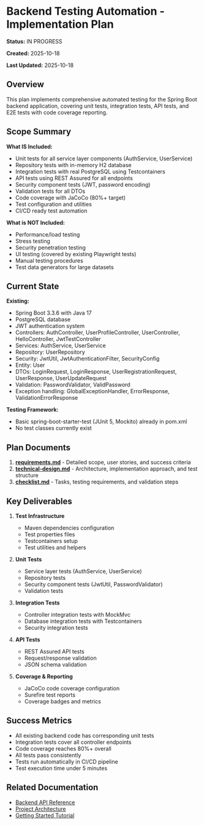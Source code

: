 # Backend Testing Automation - Implementation Plan

**Status:** IN PROGRESS

**Created:** 2025-10-18

**Last Updated:** 2025-10-18

## Overview

This plan implements comprehensive automated testing for the Spring Boot backend application, covering unit tests, integration tests, API tests, and E2E tests with code coverage reporting.

## Scope Summary

**What IS Included:**
- Unit tests for all service layer components (AuthService, UserService)
- Repository tests with in-memory H2 database
- Integration tests with real PostgreSQL using Testcontainers
- API tests using REST Assured for all endpoints
- Security component tests (JWT, password encoding)
- Validation tests for all DTOs
- Code coverage with JaCoCo (80%+ target)
- Test configuration and utilities
- CI/CD ready test automation

**What is NOT Included:**
- Performance/load testing
- Stress testing
- Security penetration testing
- UI testing (covered by existing Playwright tests)
- Manual testing procedures
- Test data generators for large datasets

## Current State

**Existing:**
- Spring Boot 3.3.6 with Java 17
- PostgreSQL database
- JWT authentication system
- Controllers: AuthController, UserProfileController, UserController, HelloController, JwtTestController
- Services: AuthService, UserService
- Repository: UserRepository
- Security: JwtUtil, JwtAuthenticationFilter, SecurityConfig
- Entity: User
- DTOs: LoginRequest, LoginResponse, UserRegistrationRequest, UserResponse, UserUpdateRequest
- Validation: PasswordValidator, ValidPassword
- Exception handling: GlobalExceptionHandler, ErrorResponse, ValidationErrorResponse

**Testing Framework:**
- Basic spring-boot-starter-test (JUnit 5, Mockito) already in pom.xml
- No test classes currently exist

## Plan Documents

1. **[requirements.md](./requirements.md)** - Detailed scope, user stories, and success criteria
2. **[technical-design.md](./technical-design.md)** - Architecture, implementation approach, and test structure
3. **[checklist.md](./checklist.md)** - Tasks, testing requirements, and validation steps

## Key Deliverables

1. **Test Infrastructure**
   - Maven dependencies configuration
   - Test properties files
   - Testcontainers setup
   - Test utilities and helpers

2. **Unit Tests**
   - Service layer tests (AuthService, UserService)
   - Repository tests
   - Security component tests (JwtUtil, PasswordValidator)
   - Validation tests

3. **Integration Tests**
   - Controller integration tests with MockMvc
   - Database integration tests with Testcontainers
   - Security integration tests

4. **API Tests**
   - REST Assured API tests
   - Request/response validation
   - JSON schema validation

5. **Coverage & Reporting**
   - JaCoCo code coverage configuration
   - Surefire test reports
   - Coverage badges and metrics

## Success Metrics

- All existing backend code has corresponding unit tests
- Integration tests cover all controller endpoints
- Code coverage reaches 80%+ overall
- All tests pass consistently
- Tests run automatically in CI/CD pipeline
- Test execution time under 5 minutes

## Related Documentation

- [Backend API Reference](../../../docs/reference/api-endpoints.md)
- [Project Architecture](../../../docs/explanation/architecture.md)
- [Getting Started Tutorial](../../../docs/tutorials/getting-started.md)
